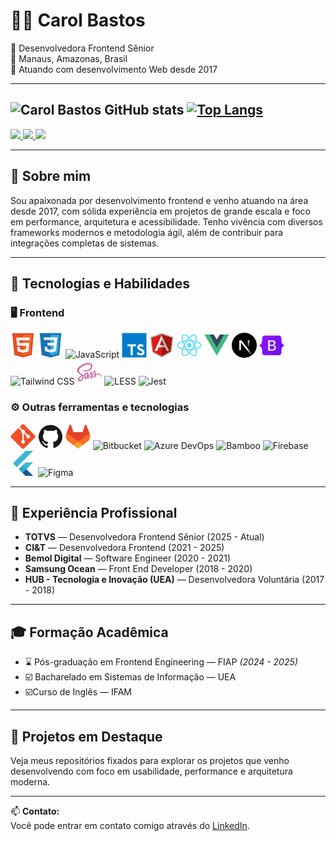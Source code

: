 # 👩‍💻 Carol Bastos

🎯 Desenvolvedora Frontend Sênior <br>
📍 Manaus, Amazonas, Brasil  
📆 Atuando com desenvolvimento Web desde 2017  

---
![Carol Bastos GitHub stats](https://github-readme-stats.vercel.app/api?username=CarolBastos&show_icons=true&theme=radical&layout=compact)
[![Top Langs](https://github-readme-stats.vercel.app/api/top-langs/?username=CarolBastos&theme=radical&layout=compact)](https://github.com/CarolBastos/github-readme-stats)
---
<div> 
  <a href="https://www.linkedin.com/in/carol-bastos" target="_blank">
    <img src="https://img.shields.io/badge/-LinkedIn-%230077B5?style=for-the-badge&logo=linkedin&logoColor=white" target="_blank">
  </a> 
  <a href = "mailto:bastoscarol292@gmail.com">
    <img src="https://img.shields.io/badge/gmail-D14836?&style=for-the-badge&logo=gmail&logoColor=white&link=mailto:bastoscarol292@gmail.com" target="_blank">
  </a>
  <a href="https://carolbastos.dev.br" target="_blank">
    <img src="https://img.shields.io/badge/Portfolio-FF5722?style=for-the-badge&logo=todoist&logoColor=white" target="_blank">
  </a> 
</div>



---

## 🧩 Sobre mim

Sou apaixonada por desenvolvimento frontend e venho atuando na área desde 2017, com sólida experiência em projetos de grande escala e foco em performance, arquitetura e acessibilidade. Tenho vivência com diversos frameworks modernos e metodologia ágil, além de contribuir para integrações completas de sistemas.

---

## 🚀 Tecnologias e Habilidades

### 🖥️ Frontend

<p>
  <img height="40" src="https://raw.githubusercontent.com/devicons/devicon/master/icons/html5/html5-original.svg" alt="HTML5" />
  <img height="40" src="https://raw.githubusercontent.com/devicons/devicon/master/icons/css3/css3-original.svg" alt="CSS3" />
  <img height="40" src="https://cdn.jsdelivr.net/gh/devicons/devicon@latest/icons/javascript/javascript-original.svg" alt="JavaScript" />
  <img height="40" src="https://raw.githubusercontent.com/devicons/devicon/master/icons/typescript/typescript-original.svg" alt="TypeScript" />
  <img height="40" src="https://raw.githubusercontent.com/devicons/devicon/master/icons/angularjs/angularjs-original.svg" alt="Angular" />
  <img height="40" src="https://raw.githubusercontent.com/devicons/devicon/master/icons/react/react-original.svg" alt="React" />
  <img height="40" src="https://raw.githubusercontent.com/devicons/devicon/master/icons/vuejs/vuejs-original.svg" alt="Vue.js" />
  <img height="40" src="https://raw.githubusercontent.com/devicons/devicon/master/icons/nextjs/nextjs-original.svg" alt="Next.js" />
  <img height="40" src="https://raw.githubusercontent.com/devicons/devicon/master/icons/bootstrap/bootstrap-original.svg" alt="Bootstrap" />
  <img height="40" src="https://cdn.jsdelivr.net/gh/devicons/devicon@latest/icons/tailwindcss/tailwindcss-original.svg" alt="Tailwind CSS" />
  <img height="40" src="https://raw.githubusercontent.com/devicons/devicon/master/icons/sass/sass-original.svg" alt="SASS" />
  <img height="40" src="https://cdn.jsdelivr.net/gh/devicons/devicon/icons/less/less-plain-wordmark.svg" alt="LESS" />
  <img height="40" src="https://cdn.jsdelivr.net/gh/devicons/devicon/icons/jest/jest-plain.svg" alt="Jest" /> 
</p>

### ⚙️ Outras ferramentas e tecnologias
<p> 
  <img height="40" src="https://raw.githubusercontent.com/devicons/devicon/master/icons/git/git-original.svg" alt="Git" /> 
  <img height="40" src="https://raw.githubusercontent.com/devicons/devicon/master/icons/github/github-original.svg" alt="GitHub" /> 
  <img height="40" src="https://raw.githubusercontent.com/devicons/devicon/master/icons/gitlab/gitlab-original.svg" alt="GitLab" /> 
  <img height="40" src="https://cdn.jsdelivr.net/gh/devicons/devicon/icons/bitbucket/bitbucket-original.svg" alt="Bitbucket" /> 
  <img height="40" src="https://cdn.jsdelivr.net/gh/devicons/devicon/icons/azure/azure-original.svg" alt="Azure DevOps" /> 
  <img height="40" src="https://www.incredibuild.com/wp-content/uploads/2021/09/Atlassian-Bamboo01.png" alt="Bamboo" />
  <img height="40" src="https://cdn.jsdelivr.net/gh/devicons/devicon@latest/icons/firebase/firebase-original.svg" alt="Firebase" /> 
  <img height="40" src="https://raw.githubusercontent.com/devicons/devicon/master/icons/flutter/flutter-original.svg" alt="Flutter" /> 
  <img height="40" src="https://cdn.jsdelivr.net/gh/devicons/devicon@latest/icons/figma/figma-original.svg" alt="Figma" />
</p>

---

## 🏢 Experiência Profissional

- **TOTVS** — Desenvolvedora Frontend Sênior (2025 - Atual)
- **CI&T** — Desenvolvedora Frontend (2021 - 2025)
- **Bemol Digital** — Software Engineer (2020 - 2021)
- **Samsung Ocean** — Front End Developer (2018 - 2020)
- **HUB - Tecnologia e Inovação (UEA)** — Desenvolvedora Voluntária (2017 - 2018)

---

## 🎓 Formação Acadêmica

- ⌛ Pós-graduação em Frontend Engineering — FIAP *(2024 - 2025)*  
- ☑️ Bacharelado em Sistemas de Informação — UEA  
- ☑️Curso de Inglês — IFAM

---

## 📌 Projetos em Destaque

Veja meus repositórios fixados para explorar os projetos que venho desenvolvendo com foco em usabilidade, performance e arquitetura moderna.

---



📫 **Contato:**  
Você pode entrar em contato comigo através do [LinkedIn](https://www.linkedin.com/in/carol-bastos).

